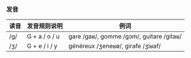 ### 发音

| 读音   | 发音规则说明  | 例词  |
|--------|------------|-------|
| /g/  | G + a / o / u  | gare /ɡaʁ/, gomme /ɡɔm/, guitare /ɡitaʁ/ |
| /ʒ/  | G + e / i / y | généreux /ʒeneʁø/, girafe /ʒiʁaf/|
